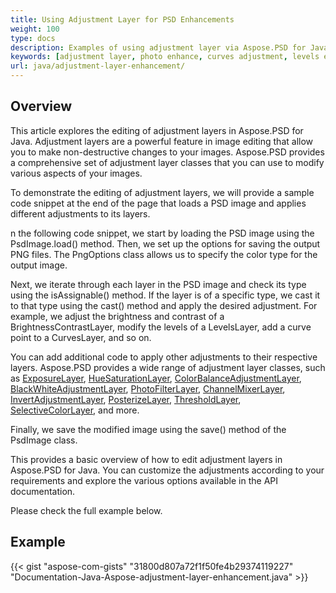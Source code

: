 ```yaml
---
title: Using Adjustment Layer for PSD Enhancements
weight: 100
type: docs
description: Examples of using adjustment layer via Aspose.PSD for Java
keywords: [adjustment layer, photo enhance, curves adjustment, levels enhancement, invert, photo filter,  psd api, java, code sample]
url: java/adjustment-layer-enhancement/
---
```


## **Overview**

This article explores the editing of adjustment layers in Aspose.PSD for Java. Adjustment layers are a powerful feature in image editing that allow you to make non-destructive changes to your images. Aspose.PSD provides a comprehensive set of adjustment layer classes that you can use to modify various aspects of your images.

To demonstrate the editing of adjustment layers, we will provide a sample code snippet at the end of the page that loads a PSD image and applies different adjustments to its layers.

n the following code snippet, we start by loading the PSD image using the PsdImage.load() method. Then, we set up the options for saving the output PNG files. The PngOptions class allows us to specify the color type for the output image.

Next, we iterate through each layer in the PSD image and check its type using the isAssignable() method. If the layer is of a specific type, we cast it to that type using the cast() method and apply the desired adjustment. For example, we adjust the brightness and contrast of a BrightnessContrastLayer, modify the levels of a LevelsLayer, add a curve point to a CurvesLayer, and so on.

You can add additional code to apply other adjustments to their respective layers. Aspose.PSD provides a wide range of adjustment layer classes, such as [ExposureLayer](https://reference.aspose.com/psd/java/com.aspose.psd.fileformats.psd.layers.adjustmentlayers/exposurelayer), [HueSaturationLayer](https://reference.aspose.com/psd/java/com.aspose.psd.fileformats.psd.layers.adjustmentlayers/HueSaturationLayer), [ColorBalanceAdjustmentLayer](https://reference.aspose.com/psd/java/com.aspose.psd.fileformats.psd.layers.adjustmentlayers/ColorBalanceAdjustmentLayer), [BlackWhiteAdjustmentLayer](https://reference.aspose.com/psd/java/com.aspose.psd.fileformats.psd.layers.adjustmentlayers/BlackWhiteAdjustmentLayer), [PhotoFilterLayer](https://reference.aspose.com/psd/java/com.aspose.psd.fileformats.psd.layers.adjustmentlayers/PhotoFilterLayer), [ChannelMixerLayer](https://reference.aspose.com/psd/java/com.aspose.psd.fileformats.psd.layers.adjustmentlayers/ChannelMixerLayer), [InvertAdjustmentLayer](https://reference.aspose.com/psd/java/com.aspose.psd.fileformats.psd.layers.adjustmentlayers/InvertAdjustmentLayer), [PosterizeLayer](https://reference.aspose.com/psd/java/com.aspose.psd.fileformats.psd.layers.adjustmentlayers/PosterizeLayer), [ThresholdLayer](https://reference.aspose.com/psd/java/com.aspose.psd.fileformats.psd.layers.adjustmentlayers/ThresholdLayer), [SelectiveColorLayer](https://reference.aspose.com/psd/java/com.aspose.psd.fileformats.psd.layers.adjustmentlayers/SelectiveColorLayer), and more.

Finally, we save the modified image using the save() method of the PsdImage class.

This provides a basic overview of how to edit adjustment layers in Aspose.PSD for Java. You can customize the adjustments according to your requirements and explore the various options available in the API documentation.

Please check the full example below.

## **Example**
{{< gist "aspose-com-gists" "31800d807a72f1f50fe4b29374119227" "Documentation-Java-Aspose-adjustment-layer-enhancement.java" >}}